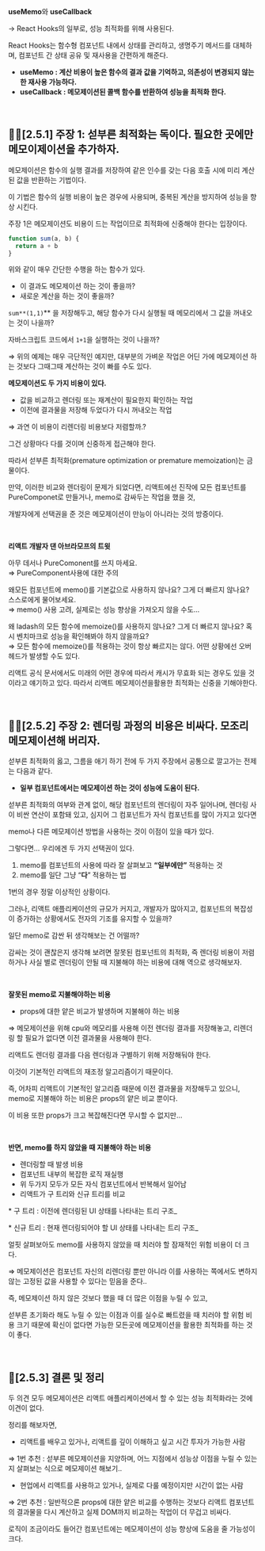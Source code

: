**useMemo**와 **useCallback**

→ React Hooks의 일부로, 성능 최적화를 위해 사용된다.

React Hooks는 함수형 컴포넌트 내에서 상태를 관리하고, 생명주기 메서드를 대체하며, 컴포넌트 간 상태 공유 및 재사용을 간편하게 해준다.

- **useMemo : 계산 비용이 높은 함수의 결과 값을 기억하고, 의존성이 변경되지 않는 한 재사용 가능하다.**
- **useCallback : 메모제이션된 콜백 함수를 반환하여 성능을 최적화 한다.**

<br/>

## 🙋‍♀️[2.5.1] 주장 1: 섣부른 최적화는 독이다. 필요한 곳에만 메모이제이션을 추가하자.

메모제이션은 함수의 실행 결과를 저장하여 같은 인수를 갖는 다음 호출 시에 미리 계산된 값을 반환하는 기법이다.

이 기법은 함수의 실행 비용이 높은 경우에 사용되며, 중복된 계산을 방지하여 성능을 향상 시킨다.

주장 1은 메모제이션도 비용이 드는 작업이므로 최적화에 신중해야 한다는 입장이다.

```jsx
function sum(a, b) {
  return a + b
}
```

위와 같이 매우 간단한 수행을 하는 함수가 있다.

- 이 결과도 메모제이션 하는 것이 좋을까?
- 새로운 계산을 하는 것이 좋을까?

`sum**(1,1)`\*\* 을 저장해두고, 해당 함수가 다시 실행될 때 메모리에서 그 값을 꺼내오는 것이 나을까?

자바스크립트 코드에서 `1+1`을 실행하는 것이 나을까?

⇒ 위의 예제는 매우 극단적인 예지만, 대부분의 가벼운 작업은 어딘 가에 메모제이션 하는 것보다 그때그때 계산하는 것이 빠를 수도 있다.

**메모제이션도 두 가지 비용이 있다.**

- 값을 비교하고 렌더링 또는 재계산이 필요한지 확인하는 작업
- 이전에 결과물을 저장해 두었다가 다시 꺼내오는 작업

⇒ 과연 이 비용이 리렌더링 비용보다 저렴할까.?

그건 상황마다 다를 것이며 신중하게 접근해야 한다.

따라서 섣부른 최적화(premature optimization or premature memoization)는 금물이다.

만약, 이러한 비교와 렌더링이 문제가 되었다면, 리액트에선 진작에 모든 컴포넌트를 PureComponet로 만들거나, memo로 감싸두는 작업을 했을 것,

개발자에게 선택권을 준 것은 메모제이션이 만능이 아니라는 것의 방증이다.

<br/>
  
**리액트 개발자 댄 아브라모프의 트윗**
  
아무 데서나 PureComonent를 쓰지 마세요.
<br/>
⇒ PureComponent사용에 대한 주의

왜모든 컴포넌트에 memo()를 기본값으로 사용하지 않나요? 그게 더 빠르지 않나요?
스스로에게 물어보세요.
<br/>
⇒ memo() 사용 고려, 실제로는 성능 향상을 가져오지 않을 수도…

왜 ladash의 모든 함수에 memoize()를 사용하지 않나요? 그게 더 빠르지 않나요?
혹시 벤치마크로 성능을 확인해봐야 하지 않을까요?
<br/>
⇒ 모든 함수에 memoize()를 적용하는 것이 항상 빠르지는 않다. 어떤 상황에선 오버헤드가 발생할 수도 있다.


리액트 공식 문서에서도 미래의 어떤 경우에 따라서 캐시가 무효화 되는 경우도 있을 것이라고 얘기하고 있다. 따라서 리액트 메모제이션을활용한 최적화는 신중을 기해야한다.

<br/>

## 🙋‍♂️[2.5.2] 주장 2: 렌더링 과정의 비용은 비싸다. 모조리 메모제이션해 버리자.

섣부른 최적화의 옳고, 그름을 애기 하기 전에 두 가지 주장에서 공통으로 깔고가는 전제는 다음과 같다.

- **일부 컴포넌트에서는 메모제이션 하는 것이 성능에 도움이 된다.**

섣부른 최적화의 여부와 관계 없이, 해당 컴포넌트의 렌더링이 자주 일어나며, 렌더링 사이 비싼 연산이 포함돼 있고, 심지어 그 컴포넌트가 자식 컴포넌트를 많이 가지고 있다면

memo나 다른 메모제이션 방법을 사용하는 것이 이점이 있을 때가 있다.

그렇다면… 우리에겐 두 가지 선택권이 있다.

1. memo를 컴포넌트의 사용에 따라 잘 살펴보고 **“일부에만”** 적용하는 것
2. memo를 일단 그냥 “**다**” 적용하는 법

1번의 경우 정말 이상적인 상황이다.

그러나, 리액트 애플리케이션의 규모가 커지고, 개발자가 많아지고, 컴포넌트의 복잡성이 증가하는 상황에서도 전자의 기조를 유지할 수 있을까?

일단 memo로 감싼 뒤 생각해보는 건 어떨까?

감싸는 것이 괜찮은지 생각해 보려면 잘못된 컴포넌트의 최적화, 즉 렌더링 비용이 저렴하거나 사실 별로 렌더링이 안될 때 지불해야 하는 비용에 대해 역으로 생각해보자.

<br/>

**잘못된 memo로 지불해야하는 비용**

- props에 대한 얕은 비교가 발생하며 지불해야 하는 비용

⇒ 메모제이션을 위해 cpu와 메모리를 사용해 이전 렌더링 결과를 저장해놓고, 리렌더링 할 필요가 없다면 이전 결과물을 사용해야 한다.

리액트도 렌더링 결과를 다음 렌더링과 구별하기 위해 저장해둬야 한다.

이것이 기본적인 리액트의 재조정 알고리즘이기 때문이다.

즉, 어차피 리액트이 기본적인 알고리즘 때문에 이전 결과물을 저장해두고 있으니, memo로 지불해야 하는 비용은 props의 얕은 비교 뿐이다.

이 비용 또한 props가 크고 복잡해진다면 무시할 수 없지만…

<br/>

**반면, memo를 하지 않았을 때 지불해야 하는 비용**

- 렌더링할 때 발생 비용
- 컴포넌트 내부의 복잡한 로직 재실행
- 위 두가지 모두가 모든 자식 컴포넌트에서 반복해서 일어남
- 리액트가 구 트리와 신규 트리를 비교

\* 구 트리 : 이전에 렌더링된 UI 상태를 나타내는 트리 구조_

\* 신규 트리 : 현재 렌더링되어야 할 UI 상태를 나타내는 트리 구조_

얼핏 살펴보아도 memo를 사용하지 않았을 때 치러야 할 잠재적인 위험 비용이 더 크다.

⇒ 메모제이션은 컴포넌트 자신의 리렌더링 뿐만 아니라 이를 사용하는 쪽에서도 변하지 않는 고정된 값을 사용할 수 있다는 믿음을 준다..

즉, 메모제이션 하지 않은 것보다 했을 때 더 많은 이점을 누릴 수 있고,

섣부른 초기화라 해도 누릴 수 있는 이점과 이를 실수로 빠트렸을 때 치러야 할 위험 비용 크기 때문에 확신이 없다면 가능한 모든곳에 메모제이션을 활용한 최적화를 하는 것이 좋다.

<br/>

## 💬[2.5.3] 결론 및 정리

두 의견 모두 메모제이션은 리액트 애플리케이션에서 할 수 있는 성능 최적화라는 것에 이견이 없다.

정리를 해보자면,

- 리액트를 배우고 있거나, 리액트를 깊이 이해하고 싶고 시간 투자가 가능한 사람

⇒ 1번 추천 : 섣부른 메모제이션을 지양하며, 어느 지점에서 성능상 이점을 누릴 수 있는지 살펴보는 식으로 메모제이션 해보기..

- 현업에서 리액트를 사용하고 있거나, 실제로 다룰 예정이지만 시간이 없는 사람

⇒ 2번 추천 : 일반적으론 props에 대한 얕은 비교를 수행하는 것보다 리액트 컴포넌트의 결과물을 다시 계산하고 실제 DOM까지 비교하는 작업이 더 무겁고 비싸다.

로직이 조금이라도 들어간 컴포넌트에는 메모제이션이 성능 향상에 도움을 줄 가능성이 크다.
